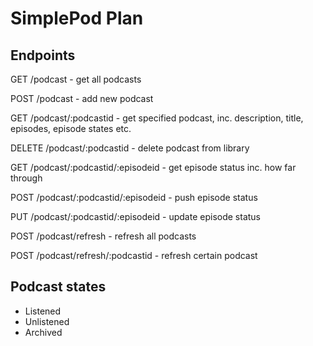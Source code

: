 # SimplePod Plan

## Endpoints

GET /podcast - get all podcasts

POST /podcast - add new podcast

GET /podcast/:podcastid - get specified podcast, inc. description, title, episodes, episode states etc.

DELETE /podcast/:podcastid - delete podcast from library

GET /podcast/:podcastid/:episodeid - get episode status inc. how far through

POST /podcast/:podcastid/:episodeid - push episode status

PUT /podcast/:podcastid/:episodeid - update episode status

POST /podcast/refresh - refresh all podcasts

POST /podcast/refresh/:podcastid - refresh certain podcast

## Podcast states
- Listened
- Unlistened
- Archived